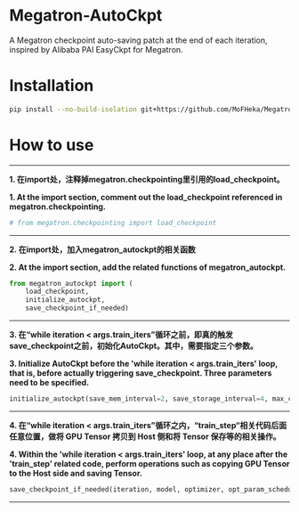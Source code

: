 # Megatron-AutoCkpt
A Megatron checkpoint auto-saving patch at the end of each iteration, inspired by Alibaba PAI EasyCkpt for Megatron. 

# Installation
```bash
pip install --no-build-isolation git+https://github.com/MoFHeka/Megatron-AutoCkpt.git
```

# How to use

---

**1. 在import处，注释掉megatron.checkpointing⾥引⽤的load_checkpoint。**

**1. At the import section, comment out the load_checkpoint referenced in megatron.checkpointing.**

```python
# from megatron.checkpointing import load_checkpoint
```

---

**2. 在import处，加⼊megatron_autockpt的相关函数**

**2. At the import section, add the related functions of megatron_autockpt.**

```python
from megatron_autockpt import (
    load_checkpoint,
    initialize_autockpt,
    save_checkpoint_if_needed)
```

---

**3. 在“while iteration < args.train_iters”循环之前，即真的触发save_checkpoint之前，初始化AutoCkpt。其中，需要指定三个参数。**

**3. Initialize AutoCkpt before the 'while iteration < args.train_iters' loop, that is, before actually triggering save_checkpoint. Three parameters need to be specified.**

```python
initialize_autockpt(save_mem_interval=2, save_storage_interval=4, max_ckpt_num=100)
```

---

**4. 在“while iteration < args.train_iters”循环之内，“train_step“相关代码后⾯任意位置，做将 GPU Tensor 拷贝到 Host 侧和将 Tensor 保存等的相关操作。**



**4. Within the 'while iteration < args.train_iters' loop, at any place after the 'train_step' related code, perform operations such as copying GPU Tensor to the Host side and saving Tensor.**

```python
save_checkpoint_if_needed(iteration, model, optimizer, opt_param_scheduler)
```

---